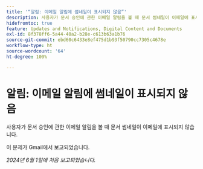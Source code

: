 ```yaml
---
title: '“알림: 이메일 알림에 썸네일이 표시되지 않음”'
description: 사용자가 문서 승인에 관한 이메일 알림을 볼 때 문서 썸네일이 이메일에 표시되지 않습니다.
hidefromtoc: true
feature: Updates and Notifications, Digital Content and Documents
exl-id: 8f378ff6-5a44-40a2-b28e-c613b63a1b76
source-git-commit: ebd60c6433e8ef475d1b93f50790cc7305c4678e
workflow-type: ht
source-wordcount: '64'
ht-degree: 100%

---
```


# 알림: 이메일 알림에 썸네일이 표시되지 않음

<!--

>[!NOTE]
>
>This issue was fixed on July 29, 2024.

-->

사용자가 문서 승인에 관한 이메일 알림을 볼 때 문서 썸네일이 이메일에 표시되지 않습니다.

이 문제가 Gmail에서 보고되었습니다.

_2024년 6월 1일에 처음 보고되었습니다._
